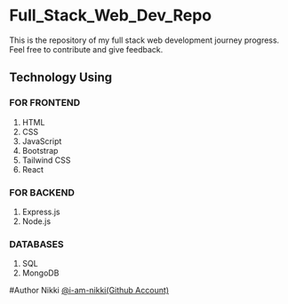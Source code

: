 # Full_Stack_Web_Dev_Repo
This is the repository of my full stack web development journey progress. Feel free to contribute and give feedback.

## Technology Using
### FOR FRONTEND
1. HTML
2. CSS
3. JavaScript
4. Bootstrap
5. Tailwind CSS
6. React

### FOR BACKEND
1. Express.js
2. Node.js

### DATABASES
1. SQL
2. MongoDB

#Author 
Nikki
[@i-am-nikki(Github Account)](https://github.com/i-am-nikki/)

